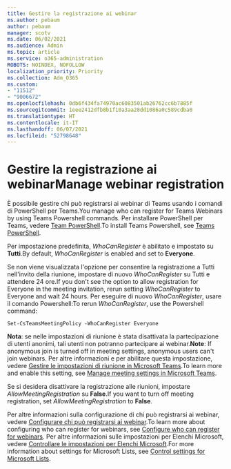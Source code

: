 ```yaml
---
title: Gestire la registrazione ai webinar
ms.author: pebaum
author: pebaum
manager: scotv
ms.date: 06/02/2021
ms.audience: Admin
ms.topic: article
ms.service: o365-administration
ROBOTS: NOINDEX, NOFOLLOW
localization_priority: Priority
ms.collection: Adm_O365
ms.custom:
- "11512"
- "9006672"
ms.openlocfilehash: 0db6f434fa74970ac6083501ab26762cc6b7885f
ms.sourcegitcommit: 1eee2412dfb8b1f10a3aa28dd1086a0c589cdba0
ms.translationtype: HT
ms.contentlocale: it-IT
ms.lasthandoff: 06/07/2021
ms.locfileid: "52798648"
---
```

# <a name="manage-webinar-registration"></a><span data-ttu-id="2e533-102">Gestire la registrazione ai webinar</span><span class="sxs-lookup"><span data-stu-id="2e533-102">Manage webinar registration</span></span>

<span data-ttu-id="2e533-103">È possibile gestire chi può registrarsi ai webinar di Teams usando i comandi di PowerShell per Teams.</span><span class="sxs-lookup"><span data-stu-id="2e533-103">You manage who can register for Teams Webinars by using Teams Powershell commands.</span></span> <span data-ttu-id="2e533-104">Per installare PowerShell per Teams, vedere [Team PowerShell](/microsoftteams/teams-powershell-install).</span><span class="sxs-lookup"><span data-stu-id="2e533-104">To install Teams Powershell, see [Teams PowerShell](/microsoftteams/teams-powershell-install).</span></span> 

<span data-ttu-id="2e533-105">Per impostazione predefinita, *WhoCanRegister* è abilitato e impostato su **Tutti**.</span><span class="sxs-lookup"><span data-stu-id="2e533-105">By default, *WhoCanRegister* is enabled and set to **Everyone**.</span></span> 

<span data-ttu-id="2e533-106">Se non viene visualizzata l'opzione per consentire la registrazione a Tutti nell'invito della riunione, impostare di nuovo *WhoCanRegister* su Tutti e attendere 24 ore.</span><span class="sxs-lookup"><span data-stu-id="2e533-106">If you don't see the option to allow registration for Everyone in the meeting invitation, rerun setting *WhoCanRegister* to Everyone and wait 24 hours.</span></span> <span data-ttu-id="2e533-107">Per eseguire di nuovo *WhoCanRegister*, usare il comando Powershell:</span><span class="sxs-lookup"><span data-stu-id="2e533-107">To rerun *WhoCanRegister*, use the Powershell command:</span></span>

`Set-CsTeamsMeetingPolicy -WhoCanRegister Everyone`

<span data-ttu-id="2e533-108">**Nota**: se nelle impostazioni di riunione è stata disattivata la partecipazione di utenti anonimi, tali utenti non potranno partecipare ai webinar.</span><span class="sxs-lookup"><span data-stu-id="2e533-108">**Note**: If anonymous join is turned off in meeting settings, anonymous users can't join webinars.</span></span> <span data-ttu-id="2e533-109">Per altre informazioni e per abilitare questa impostazione, vedere [Gestire le impostazioni di riunione in Microsoft Teams](/microsoftteams/meeting-settings-in-teams).</span><span class="sxs-lookup"><span data-stu-id="2e533-109">To learn more and enable this setting, see [Manage meeting settings in Microsoft Teams](/microsoftteams/meeting-settings-in-teams).</span></span>

<span data-ttu-id="2e533-110">Se si desidera disattivare la registrazione alle riunioni, impostare *AllowMeetingRegistration* su **False**.</span><span class="sxs-lookup"><span data-stu-id="2e533-110">If you want to turn off meeting registration, set *AllowMeetingRegistration* to **False**.</span></span>

<span data-ttu-id="2e533-111">Per altre informazioni sulla configurazione di chi può registrarsi ai webinar, vedere [Configurare chi può registrarsi ai webinar](/microsoftteams/set-up-webinars?source=docs#configure-who-can-register-for-webinars).</span><span class="sxs-lookup"><span data-stu-id="2e533-111">To learn more about configuring who can register for webinars, see [Configure who can register for webinars](/microsoftteams/set-up-webinars?source=docs#configure-who-can-register-for-webinars).</span></span> <span data-ttu-id="2e533-112">Per altre informazioni sulle impostazioni per Elenchi Microsoft, vedere [Controllare le impostazioni per Elenchi Microsoft](/sharepoint/control-lists).</span><span class="sxs-lookup"><span data-stu-id="2e533-112">For more information about settings for Microsoft Lists, see [Control settings for Microsoft Lists](/sharepoint/control-lists).</span></span>
